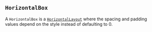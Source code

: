 ## `HorizontalBox`

A `HorizontalBox` is a [`HorizontalLayout`](../builtins/elements.md#verticallayout-and-horizontallayout) where the spacing and padding values
depend on the style instead of defaulting to 0.
